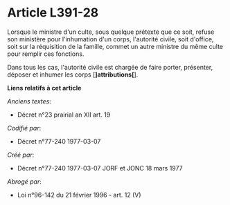 # Article L391-28

Lorsque le ministre d'un culte, sous quelque prétexte que ce soit, refuse son ministère pour l'inhumation d'un corps,
l'autorité civile, soit d'office, soit sur la réquisition de la famille, commet un autre ministre du même culte pour remplir
ces fonctions. 

Dans tous les cas, l'autorité civile est chargée de faire porter, présenter, déposer et inhumer les corps
[**]attributions[**].

**Liens relatifs à cet article**

_Anciens textes_:

  - Décret n°23 prairial an XII art. 19

_Codifié par_:

  - Décret n°77-240 1977-03-07

_Créé par_:

  - Décret n°77-240 1977-03-07 JORF et JONC 18 mars 1977

_Abrogé par_:

  - Loi n°96-142 du 21 février 1996 - art. 12 (V)

